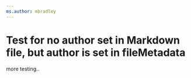 ```yaml
---
ms.author: mbradley
---
```

# Test for no author set in Markdown file, but author is set in fileMetadata

more testing..